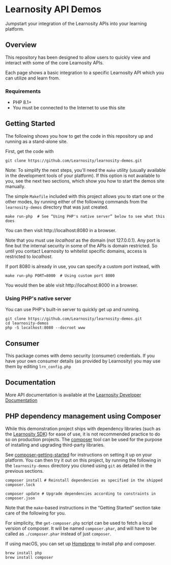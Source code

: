 # Learnosity API Demos

Jumpstart your integration of the Learnosity APIs into your learning platform.


## Overview

This repository has been designed to allow users to quickly view and interact with some of the core Learnosity APIs.

Each page shows a basic integration to a specific Learnosity API which you can utilize and learn from.

### Requirements

* PHP 8.1+
* You must be connected to the Internet to use this site

## Getting Started

The following shows you how to get the code in this repository up and running as
a stand-alone site.

First, get the code with

    git clone https://github.com/Learnosity/learnosity-demos.git

Note: To simplify the next steps, you'll need the `make` utility (usually available
in the development tools of your platform). If this option is not available to
you, see the next two sections, which show you how to start the demos site
manually.

The simple `Makefile` included with this project allows you to start one or the other
modes, by running either of the following commands from the `learnosity-demos` directory that was just created.

    make run-php  # See “Using PHP's native server” below to see what this does

You can then visit http://localhost:8080 in a browser.

Note that you must use *localhost* as the domain (not 127.0.0.1). Any port is
fine but the internal security in some of the APIs is domain restricted. So
until you contact Learnosity to whitelist specific domains, access is restricted
to *localhost*.

If port 8080 is already in use, you can specify a custom port instead, with

    make run-php PORT=8000  # Using custom port 8000

You would then be able visit http://localhost:8000 in a browser.

### Using PHP's native server

You can use PHP's built-in server to quickly get up and running.

    git clone https://github.com/Learnosity/learnosity-demos.git
    cd learnosity-demos
    php -S localhost:8080 --docroot www

## Consumer

This package comes with demo security (consumer) credentials. If you have your own consumer details (as provided by Learnosity) you may use them by editing ```lrn_config.php```


## Documentation

More API documentation is available at the [Learnosity Developer Documentation](https://help.learnosity.com/hc/en-us/categories/16266193425053)


## PHP dependency management using Composer

While this demonstration project ships with dependency libraries (such as the
[Learnosity SDK]) for ease of use, it is not recommended practice to do so on
production projects. The [composer] tool can be used for the purpose of
installing and upgrading third-party libraries.

See [composer-getting-started] for instructions on setting it up on your
platform. You can then try it out on this project, by running the following in
the `learnosity-demos` directory you cloned using `git` as detailed in the
previous sections.

    composer install # Reinstall dependencies as specified in the shipped composer.lock

    composer update # Upgrade dependencies according to constraints in composer.json

Note that the `make`-based instructions in the “Getting Started” section take
care of the following for you.

For simplicity, the `get-composer.php` script can be used to fetch a
local version of composer. It will be named `composer.phar`, and will have to be
called as `./composer.phar` instead of just `composer`.

If using macOS, you can set up [Homebrew] to install php and composer.

    brew install php
    brew install composer


[Learnosity SDK]: https://github.com/Learnosity/learnosity-sdk-php
[homebrew]: https://brew.sh/
[composer]: https://getcomposer.org
[composer-getting-started]: https://getcomposer.org/doc/00-intro.md
